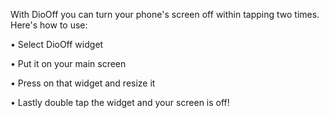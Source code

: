 With DioOff you can turn your phone's screen off within tapping two times. Here's how to use:


• Select DioOff widget

• Put it on your main screen

• Press on that widget and resize it

• Lastly double tap the widget and your screen is off!
